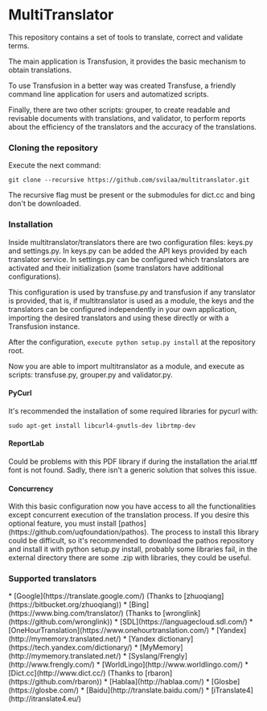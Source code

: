 # MultiTranslator

This repository contains a set of tools to translate, correct and validate terms.

The main application is Transfusion, it provides the basic mechanism to obtain translations.

To use Transfusion in a better way was created Transfuse, a friendly command line application for users and automatized scripts.

Finally, there are two other scripts: grouper, to create readable and revisable documents with translations, and validator, to perform reports about the efficiency of the translators and the accuracy of the translations.

<h3>Cloning the repository</h3>
Execute the next command:

```git clone --recursive https://github.com/svilaa/multitranslator.git```

The recursive flag must be present or the submodules for dict.cc and bing don't be downloaded.

<h3>Installation</h3>
Inside multitranslator/translators there are two configuration files: keys.py and settings.py.
In keys.py can be added the API keys provided by each translator service.
In settings.py can be configured which translators are activated and their initialization (some translators have additional configurations).

This configuration is used by transfuse.py and transfusion if any translator is provided, that is, if multitranslator is used as a module, the keys and the translators can be configured independently in your own application, importing the desired translators and using these directly or with a Transfusion instance.

After the configuration, ```execute python setup.py install``` at the repository root.

Now you are able to import multitranslator as a module, and execute as scripts: transfuse.py, grouper.py and validator.py.

<h4>PyCurl</h4>
It's recommended the installation of some required libraries for pycurl with:

```sudo apt-get install libcurl4-gnutls-dev librtmp-dev```

<h4>ReportLab</h4>
Could be problems with this PDF library if during the installation the arial.ttf font is not found. Sadly, there isn't a generic solution that solves this issue.

<h4>Concurrency</h4>
With this basic configuration now you have access to all the functionalities except concurrent execution of the translation process. If you desire this optional feature, you must install [pathos](https://github.com/uqfoundation/pathos). The process to install this library could be difficult, so it's recommended to download the pathos repository and install it with python setup.py install, probably some libraries fail, in the external directory there are some .zip with libraries, they could be useful.

<h3>Supported translators</h3>
*	[Google](https://translate.google.com/) (Thanks to [zhuoqiang](https://bitbucket.org/zhuoqiang))
*	[Bing](https://www.bing.com/translator/) (Thanks to [wronglink](https://github.com/wronglink))
*	[SDL](https://languagecloud.sdl.com/)
*	[OneHourTranslation](https://www.onehourtranslation.com/)
*	[Yandex](http://mymemory.translated.net/)
*	[Yandex dictionary](https://tech.yandex.com/dictionary/)
*	[MyMemory](http://mymemory.translated.net/)
*	[Syslang/Frengly](http://www.frengly.com/)
*	[WorldLingo](http://www.worldlingo.com/)
*	[Dict.cc](http://www.dict.cc/) (Thanks to [rbaron](https://github.com/rbaron))
*	[Hablaa](http://hablaa.com/)
*	[Glosbe](https://glosbe.com/)
*	[Baidu](http://translate.baidu.com/)
*	[iTranslate4](http://itranslate4.eu/)
